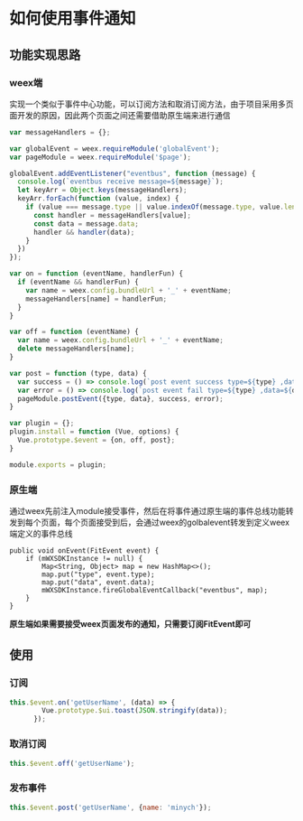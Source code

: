 # 如何使用事件通知

## 功能实现思路

### weex端

实现一个类似于事件中心功能，可以订阅方法和取消订阅方法，由于项目采用多页面开发的原因，因此两个页面之间还需要借助原生端来进行通信

```javascript
var messageHandlers = {};

var globalEvent = weex.requireModule('globalEvent');
var pageModule = weex.requireModule('$page');

globalEvent.addEventListener("eventbus", function (message) {
  console.log(`eventbus receive message=${message}`);
  let keyArr = Object.keys(messageHandlers);
  keyArr.forEach(function (value, index) {
    if (value === message.type || value.indexOf(message.type, value.length - message.type.length) !== -1) {
      const handler = messageHandlers[value];
      const data = message.data;
      handler && handler(data);
    }
  })
});

var on = function (eventName, handlerFun) {
  if (eventName && handlerFun) {
    var name = weex.config.bundleUrl + '_' + eventName;
    messageHandlers[name] = handlerFun;
  }
}

var off = function (eventName) {
  var name = weex.config.bundleUrl + '_' + eventName;
  delete messageHandlers[name];
}

var post = function (type, data) {
  var success = () => console.log(`post event success type=${type} ,data=${data}`);
  var error = () => console.log(`post event fail type=${type} ,data=${data}`);
  pageModule.postEvent({type, data}, success, error);
}

var plugin = {};
plugin.install = function (Vue, options) {
  Vue.prototype.$event = {on, off, post};
}

module.exports = plugin;
```

### 原生端

通过weex先前注入module接受事件，然后在将事件通过原生端的事件总线功能转发到每个页面，每个页面接受到后，会通过weex的golbalevent转发到定义weex端定义的事件总线

```
public void onEvent(FitEvent event) {
    if (mWXSDKInstance != null) {
        Map<String, Object> map = new HashMap<>();
        map.put("type", event.type);
        map.put("data", event.data);
        mWXSDKInstance.fireGlobalEventCallback("eventbus", map);
    }
}
```

**原生端如果需要接受weex页面发布的通知，只需要订阅FitEvent即可**

## 使用

### 订阅

```javascript
this.$event.on('getUserName', (data) => {
        Vue.prototype.$ui.toast(JSON.stringify(data));
      });
```
### 取消订阅

```javascript
this.$event.off('getUserName');
```

### 发布事件

```javascript
this.$event.post('getUserName', {name: 'minych'});
```
